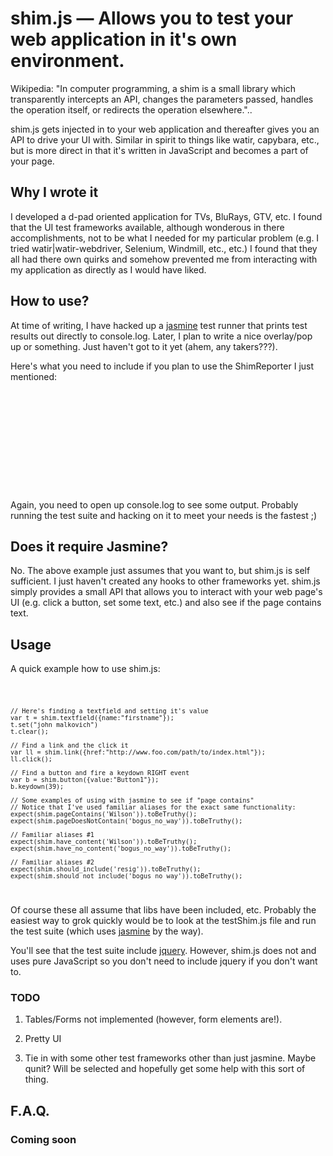 # shim.js — Allows you to test your web application in it's own environment.

Wikipedia: "In computer programming, a shim is a small library which transparently intercepts an API, changes the parameters passed, handles the operation itself, or redirects the operation elsewhere."..

shim.js gets injected in to your web application and thereafter gives you an API to drive your UI with. Similar in spirit to things like watir, capybara, etc., but is more direct in that it's written in JavaScript and becomes a part of your page.

## Why I wrote it 

I developed a d-pad oriented application for TVs, BluRays, GTV, etc. I found that the UI test frameworks available, although wonderous in there accomplishments, not to be what I needed for my particular problem (e.g. I tried watir|watir-webdriver, Selenium, Windmill, etc., etc.) I found that they all had there own quirks and somehow prevented me from interacting with my application as directly as I would have liked. 

## How to use?
At time of writing, I have hacked up a [jasmine][jasmine] test runner that prints test results out directly to console.log. Later, I plan to write a nice overlay/pop up or something. Just haven't got to it yet (ahem, any takers???). 

Here's what you need to include if you plan to use the ShimReporter I just mentioned:

<pre>

<!-- Assumes you want to use jasmine which is NOT required -->
<script src="shim.js" type="text/javascript" charset="utf-8"></script>
<script src="jasmine-shim-adapter.js" type="text/javascript" charset="utf-8"></script>
<script src="jasmine.js" type="text/javascript" charset="utf-8"></script>
<script type="text/javascript" charset="utf-8">
    jasmine.getEnv().addReporter(new jasmine.ShimReporter());
    jasmine.getEnv().execute();
</script>

</pre>

Again, you need to open up console.log to see some output. Probably running the test suite and hacking on it to meet your needs is the fastest ;) 

## Does it require Jasmine?
No. The above example just assumes that you want to, but shim.js is self sufficient. I just haven't created any hooks to other frameworks yet. shim.js simply provides a small API that allows you to interact with your web page's UI (e.g. click a button, set some text, etc.) and also see if the page contains text. 

## Usage

A quick example how to use shim.js:

<code>

    // Here's finding a textfield and setting it's value           
    var t = shim.textfield({name:"firstname"});
    t.set("john malkovich")
    t.clear();

    // Find a link and the click it
    var ll = shim.link({href:"http://www.foo.com/path/to/index.html"});
    ll.click();

    // Find a button and fire a keydown RIGHT event
    var b = shim.button({value:"Button1"});
    b.keydown(39);

    // Some examples of using with jasmine to see if "page contains"    
    // Notice that I've used familiar aliases for the exact same functionality:
    expect(shim.pageContains('Wilson')).toBeTruthy();
    expect(shim.pageDoesNotContain('bogus_no_way')).toBeTruthy();

    // Familiar aliases #1
    expect(shim.have_content('Wilson')).toBeTruthy();
    expect(shim.have_no_content('bogus_no_way')).toBeTruthy(); 

    // Familiar aliases #2
    expect(shim.should_include('resig')).toBeTruthy();
    expect(shim.should_not_include('bogus_no_way')).toBeTruthy();


</code>

Of course these all assume that libs have been included, etc. Probably the easiest way to grok quickly would be to look at the testShim.js file and run the test suite (which uses [jasmine][jasmine] by the way).

You'll see that the test suite include [jquery][jquery]. However, shim.js does not and uses pure JavaScript so you don't need to include jquery if you don't want to.

### TODO 
1. Tables/Forms not implemented (however, form elements are!).

2. Pretty UI

3. Tie in with some other test frameworks other than just jasmine. Maybe qunit? Will be selected and hopefully get some help with this sort of thing.

## F.A.Q.

### Coming soon

[jQuery]: http://jquery.com/
[jasmine]: http://pivotal.github.com/jasmine/

